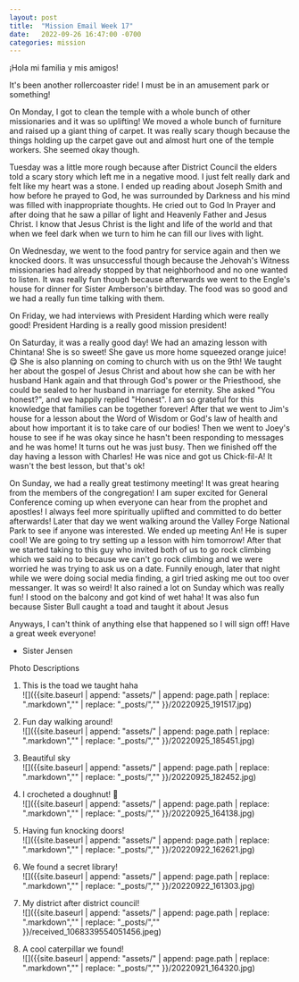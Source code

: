 ```yaml
---
layout: post
title:  "Mission Email Week 17"
date:   2022-09-26 16:47:00 -0700
categories: mission
---
```

¡Hola mi familia y mis amigos!

It's been another rollercoaster ride! I must be in an amusement park or something!

On Monday, I got to clean the temple with a whole bunch of other missionaries and it was so uplifting! We moved a whole bunch of furniture and raised up a giant thing of carpet. It was really scary though because the things holding up the carpet gave out and almost hurt one of the temple workers. She seemed okay though.

Tuesday was a little more rough because after District Council the elders told a scary story which left me in a negative mood. I just felt really dark and felt like my heart was a stone. I ended up reading about Joseph Smith and how before he prayed to God, he was surrounded by Darkness and his mind was filled with inappropriate thoughts. He cried out to God In Prayer and after doing that he saw a pillar of light and Heavenly Father and Jesus Christ. I know that Jesus Christ is the light and life of the world and that when we feel dark when we turn to him he can fill our lives with light. 

On Wednesday, we went to the food pantry for service again and then we knocked doors. It was unsuccessful though because the Jehovah's Witness missionaries had already stopped by that neighborhood and no one wanted to listen. It was really fun though because afterwards we went to the Engle's house for dinner for Sister Amberson's birthday. The food was so good and we had a really fun time talking with them.

On Friday, we had interviews with President Harding which were really good! President Harding is a really good mission president!

On Saturday, it was a really good day! We had an amazing lesson with Chintana! She is so sweet! She gave us more home squeezed orange juice! 😋 She is also planning on coming to church with us on the 9th! We taught her about the gospel of Jesus Christ and about how she can be with her husband Hank again and that through God's power or the Priesthood, she could be sealed to her husband in marriage for eternity. She asked "You honest?", and we happily replied "Honest". I am so grateful for this knowledge that families can be together forever! After that we went to Jim's house for a lesson about the Word of Wisdom or God's law of health and about how important it is to take care of our bodies! Then we went to Joey's house to see if he was okay since he hasn't been responding to messages and he was home! It turns out he was just busy. Then we finished off the day having a lesson with Charles! He was nice and got us Chick-fil-A! It wasn't the best lesson, but that's ok!

On Sunday, we had a really great testimony meeting! It was great hearing from the members of the congregation! I am super excited for General Conference coming up when everyone can hear from the prophet and apostles! I always feel more spiritually uplifted and committed to do better afterwards! Later that day we went walking around the Valley Forge National Park to see if anyone was interested. We ended up meeting An! He is super cool! We are going to try setting up a lesson with him tomorrow! After that we started taking to this guy who invited both of us to go rock climbing which we said no to because we can't go rock climbing and we were worried he was trying to ask us on a date. Funnily enough, later that night while we were doing social media finding, a girl tried asking me out too over messanger. It was so weird! It also rained a lot on Sunday which was really fun! I stood on the balcony and got kind of wet haha! It was also fun because Sister Bull caught a toad and taught it about Jesus

Anyways, I can't think of anything else that happened so I will sign off! Have a great week everyone! 

- Sister Jensen


Photo Descriptions
1. This is the toad we taught haha  
![]({{site.baseurl | append: "assets/" | append:  page.path | replace: ".markdown","" | replace: "_posts/",""  }}/20220925_191517.jpg)

2. Fun day walking around!   
![]({{site.baseurl | append: "assets/" | append:  page.path | replace: ".markdown","" | replace: "_posts/",""  }}/20220925_185451.jpg)

3. Beautiful sky  
![]({{site.baseurl | append: "assets/" | append:  page.path | replace: ".markdown","" | replace: "_posts/",""  }}/20220925_182452.jpg)

4. I crocheted a doughnut! 🍩   
![]({{site.baseurl | append: "assets/" | append:  page.path | replace: ".markdown","" | replace: "_posts/",""  }}/20220925_164138.jpg)

5. Having fun knocking doors!  
![]({{site.baseurl | append: "assets/" | append:  page.path | replace: ".markdown","" | replace: "_posts/",""  }}/20220922_162621.jpg)

6. We found a secret library!  
![]({{site.baseurl | append: "assets/" | append:  page.path | replace: ".markdown","" | replace: "_posts/",""  }}/20220922_161303.jpg)

7. My district after district council!   
![]({{site.baseurl | append: "assets/" | append:  page.path | replace: ".markdown","" | replace: "_posts/",""  }}/received_1068339554051456.jpeg)

8. A cool caterpillar we found!  
![]({{site.baseurl | append: "assets/" | append:  page.path | replace: ".markdown","" | replace: "_posts/",""  }}/20220921_164320.jpg)


